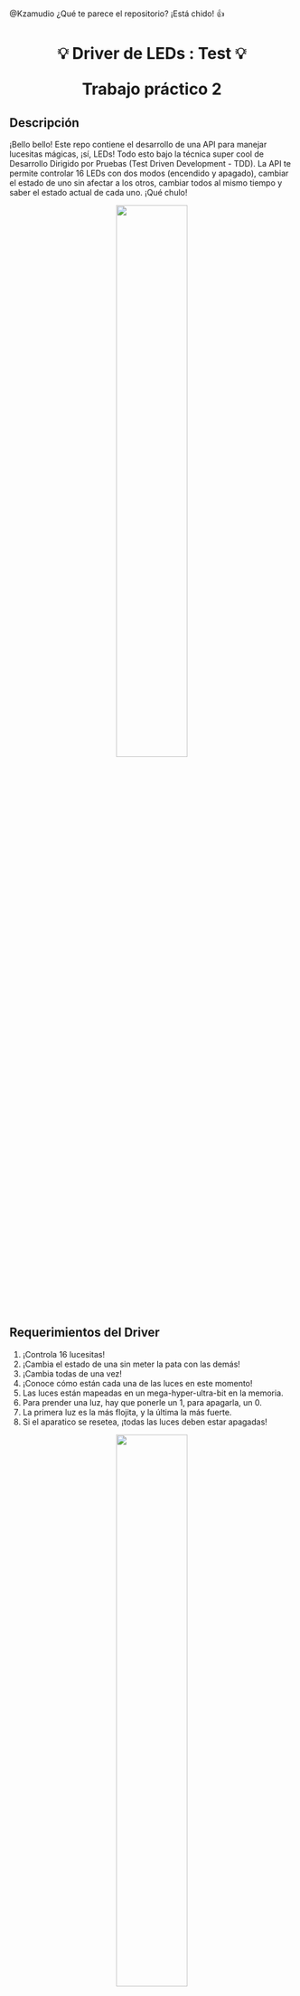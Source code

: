 @Kzamudio ¿Qué te parece el repositorio? ¡Está chido! :+1:

<h1 align="center">
  <p align="center">💡 Driver	de	LEDs	:	Test  💡</p>
  Trabajo práctico 2
</h1>



##  Descripción 

¡Bello bello! Este repo contiene el desarrollo de una API para manejar lucesitas mágicas, ¡sí, LEDs! Todo esto bajo la técnica super cool de Desarrollo Dirigido por Pruebas (Test Driven Development - TDD). La API te permite controlar 16 LEDs con dos modos (encendido y apagado), cambiar el estado de uno sin afectar a los otros, cambiar todos al mismo tiempo y saber el estado actual de cada uno. ¡Qué chulo!

<p align="center" width="100%">
    <img width="50%" src="https://github.com/Kzamudioq/TSSE/assets/138271936/53e0fd43-4666-4726-90ff-de5c54dd8c42"> 
</p>

## Requerimientos del Driver

1. ¡Controla 16 lucesitas!
2. ¡Cambia el estado de una sin meter la pata con las demás!
3. ¡Cambia todas de una vez!
4. ¡Conoce cómo están cada una de las luces en este momento!
5. Las luces están mapeadas en un mega-hyper-ultra-bit en la memoria.
6. Para prender una luz, hay que ponerle un 1, para apagarla, un 0.
7. La primera luz es la más flojita, y la última la más fuerte.
8. Si el aparatico se resetea, ¡todas las luces deben estar apagadas!

<p align="center" width="100%">
    <img width="50%" src="https://github.com/Kzamudioq/SOPG/assets/138271936/bb4a8578-0adb-4d01-b9e4-c2181c62017a"> 
</p>

---

## Contenido del Proyecto 🏗️
- `src:` acá están los archivos mágicos que hacen funcionar todo  📂. 
- `inc:` acá están los archivos mágicos que hacen funcionar todo.
- `test:` ¡Aquí se esconden las pruebas de magia!
- `vendor:` un lugar opcional para meter librerías chéveres.
- `README.md:` Este archivo, ¡donde empieza toda la diversión!

## Uso del Repo
¡Sencillo, amiguín! Este repositorio usa pre-commit para chequear el formato y ceedling para correr las pruebas. Así que, sigue estos pasos en tu superordenador:

### Instalación de pre-commit
```bash
pip install pre-commit
pre-commit install
```
### Instalación de ruby y ceedling
```bash
choco install ruby -y
gem install ceedling
```
### compilación de pruebas
```bash
ceedling

Test 'test_leds.c'
------------------
Running test_leds.out...

--------------------
OVERALL TEST SUMMARY
--------------------
TESTED:  12
PASSED:  12
FAILED:   0
IGNORED:  0

```
<p align="center" width="100%">
    <img width="60%" src="https://github.com/Kzamudioq/SOPG/assets/138271936/de274c78-c5b1-4ec7-9dfb-88a55dcb7fcb"> 
</p>



## Contribuciones 🤝

¡Estamos más felices que un Minion en Bananalandia de recibir tus contribuciones! ¡Crea un "pull request" en GitHub para proponer tus cambios!
